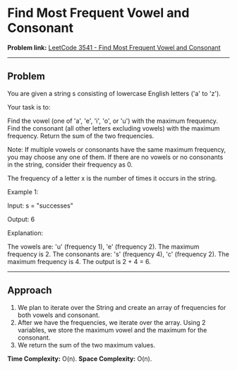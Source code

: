 # Find Most Frequent Vowel and Consonant

**Problem link:** [LeetCode 3541 - Find Most Frequent Vowel and Consonant](https://leetcode.com/problems/find-most-frequent-vowel-and-consonant/)

---

## Problem
You are given a string s consisting of lowercase English letters ('a' to 'z').

Your task is to:

Find the vowel (one of 'a', 'e', 'i', 'o', or 'u') with the maximum frequency.
Find the consonant (all other letters excluding vowels) with the maximum frequency.
Return the sum of the two frequencies.

Note: If multiple vowels or consonants have the same maximum frequency, you may choose any one of them. If there are no vowels or no consonants in the string, consider their frequency as 0.

The frequency of a letter x is the number of times it occurs in the string.
 
Example 1:

Input: s = "successes"

Output: 6

Explanation:

The vowels are: 'u' (frequency 1), 'e' (frequency 2). The maximum frequency is 2.
The consonants are: 's' (frequency 4), 'c' (frequency 2). The maximum frequency is 4.
The output is 2 + 4 = 6.

---

## Approach

1. We plan to iterate over the String and create an array of frequencies for both vowels and consonant.
2. After we have the frequencies, we iterate over the array. Using 2 variables, we store the maximum vowel and the maximum for the consonant.
3. We return the sum of the two maximum values.

**Time Complexity:** O(n).
**Space Complexity:** O(n).  
